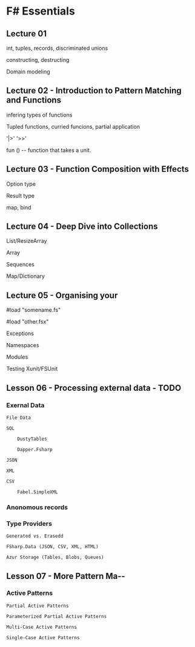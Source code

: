 # F# Essentials

## Lecture 01

int, tuples, records, discriminated unions

constructing, destructing

Domain modeling

## Lecture 02 - Introduction to Pattern Matching and Functions

infering types of functions

Tupled functions, curried funcions, partial application

'|>' '>>'

fun ()  -- function that takes a unit.

## Lecture 03 - Function Composition with Effects

Option type

Result type

map, bind

## Lecture 04 - Deep Dive into Collections

List/ResizeArray

Array

Sequences

Map/Dictionary

## Lecture 05 - Organising your

#load "somename.fs"

#load "other.fsx"

Exceptions

Namespaces

Modules

Testing  Xunit/FSUnit

## Lesson 06 - Processing external data - TODO

### Exernal Data

    File Data

    SQL

        DustyTables

        Dapper.Fsharp

    JSON

    XML

    CSV

        Fabel.SimpleXML

### Anonomous records

### Type Providers

    Generated vs. Erasedd

    FSharp.Data (JSON, CSV, XML, HTML)

    Azur Storage (Tables, Blobs, Queues)

## Lesson 07 - More Pattern Ma--

### Active Patterns

    Partial Active Patterns

    Parameterized Partial Active Patterns

    Multi-Case Active Patterns

    Single-Case Active Patterns
